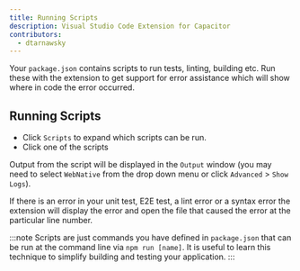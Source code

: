 ```yaml
---
title: Running Scripts
description: Visual Studio Code Extension for Capacitor
contributors:
  - dtarnawsky
---
```


Your `package.json` contains scripts to run tests, linting, building etc. Run these with the extension to get support for error assistance which will show where in code the error occurred.

## Running Scripts

- Click `Scripts` to expand which scripts can be run.
- Click one of the scripts

Output from the script will be displayed in the `Output` window (you may need to select `WebNative` from the drop down menu or click `Advanced` > `Show Logs`).

If there is an error in your unit test, E2E test, a lint error or a syntax error the extension will display the error and open the file that caused the error at the particular line number.

:::note
Scripts are just commands you have defined in `package.json` that can be run at the command line via `npm run [name]`. It is useful to learn this technique to simplify building and testing your application.
:::